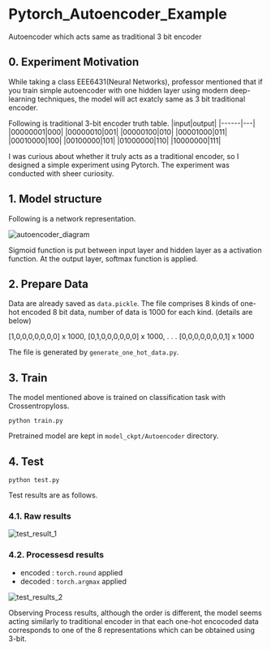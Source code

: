 # Pytorch_Autoencoder_Example
Autoencoder which acts same as traditional 3 bit encoder

## 0. Experiment Motivation
While taking a class EEE6431(Neural Networks), professor mentioned that if you train simple autoencoder with one hidden layer using modern deep-learning techniques,  the model will act exatcly same as 3 bit traditional encoder. 

Following is traditional 3-bit encoder truth table.
|input|output|
|------|---|
|00000001|000|
|00000010|001|
|00000100|010|
|00001000|011|
|00010000|100|
|00100000|101|
|01000000|110|
|10000000|111|

I was curious about whether it truly acts as a traditional encoder, so I designed a simple experiment using Pytorch. The experiment was conducted with sheer curiosity. 

## 1. Model structure
Following is a network representation.

![autoencoder_diagram](https://user-images.githubusercontent.com/77431192/117440740-6c694100-af6f-11eb-8169-47354897c160.png)

Sigmoid function is put between input layer and hidden layer as a activation function. At the output layer, softmax function is applied. 

## 2. Prepare Data
Data are already saved as `data.pickle`. The file comprises 8 kinds of one-hot encoded 8 bit data, number of data is 1000 for each kind. 
(details are below)


[1,0,0,0,0,0,0,0] x 1000,
[0,1,0,0,0,0,0,0] x 1000,
.
.
.
[0,0,0,0,0,0,0,1] x 1000

The file is generated by `generate_one_hot_data.py`.

## 3. Train
The model mentioned above is trained on classification task with Crossentropyloss. 
~~~
python train.py
~~~
Pretrained model are kept in `model_ckpt/Autoencoder` directory. 

## 4. Test
~~~
python test.py
~~~

Test results are as follows.
### 4.1. Raw results
![test_result_1](https://user-images.githubusercontent.com/77431192/117442286-8441c480-af71-11eb-8a7f-b519d78d0850.png)
### 4.2. Processesd results
* encoded : `torch.round` applied
* decoded : `torch.argmax` applied

![test_results_2](https://user-images.githubusercontent.com/77431192/117442294-86a41e80-af71-11eb-8239-98d3e71be439.PNG)

Observing Process results, although the order is different, the model seems acting similarly to traditional encoder in that each one-hot encocoded data corresponds to one of the 8 representations which can be obtained using 3-bit. 
